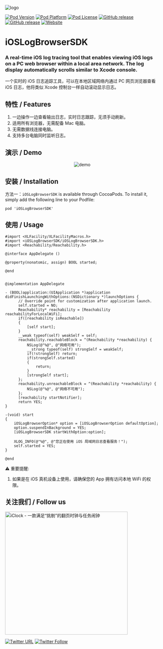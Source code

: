 ![logo](https://github.com/pcjbird/iOSLogBrowserSDK/raw/master/logo.png)

[![Pod Version](http://img.shields.io/cocoapods/v/iOSLogBrowserSDK.svg?style=flat)](https://cocoapods.org/pods/iOSLogBrowserSDK)
[![Pod Platform](http://img.shields.io/cocoapods/p/iOSLogBrowserSDK.svg?style=flat)](https://cocoapods.org/pods/iOSLogBrowserSDK)
[![Pod License](http://img.shields.io/cocoapods/l/iOSLogBrowserSDK.svg)]()
[![GitHub release](https://img.shields.io/github/release/pcjbird/iOSLogBrowserSDK.svg)](https://github.com/pcjbird/iOSLogBrowserSDK/releases)
[![GitHub release](https://img.shields.io/github/release-date/pcjbird/iOSLogBrowserSDK.svg)](https://github.com/pcjbird/iOSLogBrowserSDK/releases)
[![Website](https://img.shields.io/website-pcjbird-down-green-red/https/shields.io.svg?label=author)](https://pcjbird.github.io)

# iOSLogBrowserSDK

### A real-time iOS log tracing tool that enables viewing iOS logs on a PC web browser within a local area network. The log display automatically scrolls similar to Xcode console.

一个实时的 iOS 日志追踪工具，可以在本地区域网络内通过 PC 网页浏览器查看 iOS 日志，他将类似 Xcode 控制台一样自动滚动显示日志。

## 特性 / Features

1. 一边操作一边查看输出日志，实时日志跟踪，无须手动刷新。
2. 适用所有浏览器，无需配备 Mac 电脑。
3. 无需数据线连接电脑。
4. 支持多台电脑同时监听日志。

## 演示 / Demo

<p align="center"><img src="https://github.com/pcjbird/iOSLogBrowserSDK/raw/master/demo.jpg" title="demo"></p>

## 安装 / Installation

方法一：`iOSLogBrowserSDK` is available through CocoaPods. To install it, simply add the following line to your Podfile:

```
pod 'iOSLogBrowserSDK'
```

## 使用 / Usage

```objc
#import <XLFacility/XLFacilityMacros.h>
#import <iOSLogBrowserSDK/iOSLogBrowserSDK.h>
#import <Reachability/Reachability.h>
```

```objc
@interface AppDelegate ()

@property(nonatomic, assign) BOOL started;

@end
```

```objc

@implementation AppDelegate

- (BOOL)application:(UIApplication *)application didFinishLaunchingWithOptions:(NSDictionary *)launchOptions {
      // Override point for customization after application launch.
      self.started = NO;
      Reachability* reachability = [Reachability reachabilityForLocalWiFi];
      if([reachability isReachable])
      {
          [self start];
      }
      __weak typeof(self) weakSelf = self;
      reachability.reachableBlock = ^(Reachability *reachability) {
          NSLog(@"%@", @"网络可用");
          __strong typeof(self) strongSelf = weakSelf;
          if(!strongSelf) return;
          if(strongSelf.started)
          {
              return;
          }
          [strongSelf start];
      };
      reachability.unreachableBlock = ^(Reachability *reachability) {
          NSLog(@"%@", @"网络不可用");
      };
      [reachability startNotifier];
      return YES;
}

-(void) start
{
    iOSLogBrowserOption* option = [iOSLogBrowserOption defaultOption];
    option.suspendInBackground = YES;
    [iOSLogBrowserSDK startWithOption:option];

    XLOG_INFO(@"%@", @"您正在使用 iOS 局域网日志查看服务！");
    self.started = YES;
}

@end

```

⚠️ 重要提醒:

1. 如果是在 iOS 真机设备上使用，请确保您的 App 拥有访问本地 WiFi 的权限。

## 关注我们 / Follow us

<a href="https://itunes.apple.com/cn/app/iclock-一款满足-挑剔-的翻页时钟与任务闹钟/id1128196970?pt=117947806&ct=com.github.pcjbird.QuickTraceiOSLogger&mt=8"><img src="https://github.com/pcjbird/AssetsExtractor/raw/master/iClock.gif" width="400" title="iClock - 一款满足“挑剔”的翻页时钟与任务闹钟"></a>

[![Twitter URL](https://img.shields.io/twitter/url/http/shields.io.svg?style=social)](https://twitter.com/intent/tweet?text=https://github.com/pcjbird/QuickTraceiOSLogger)
[![Twitter Follow](https://img.shields.io/twitter/follow/pcjbird.svg?style=social)](https://twitter.com/pcjbird)
